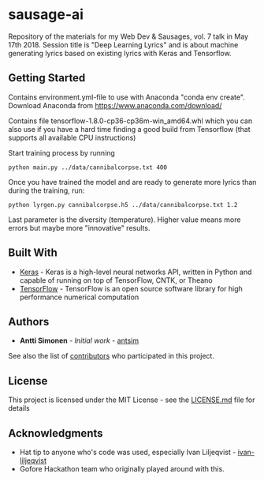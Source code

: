 # sausage-ai

Repository of the materials for my Web Dev & Sausages, vol. 7 talk in May 17th 2018. Session title is "Deep Learning Lyrics" and is about machine generating lyrics based on existing lyrics with Keras and Tensorflow.

## Getting Started

Contains environment.yml-file to use with Anaconda "conda env create". Download Anaconda from https://www.anaconda.com/download/  

Contains file tensorflow-1.8.0-cp36-cp36m-win_amd64.whl which you can also use if you have a hard time finding a good build from Tensorflow (that supports all available CPU instructions)  

Start training process by running  
```
python main.py ../data/cannibalcorpse.txt 400
```
Once you have trained the model and are ready to generate more lyrics than during the training, run:  
```
python lyrgen.py cannibalcorpse.h5 ../data/cannibalcorpse.txt 1.2
```
Last parameter is the diversity (temperature). Higher value means more errors but maybe more "innovative" results.

## Built With

* [Keras](https://keras.io/) - Keras is a high-level neural networks API, written in Python and capable of running on top of TensorFlow, CNTK, or Theano
* [TensorFlow](https://www.tensorflow.org/) - TensorFlow is an open source software library for high performance numerical computation


## Authors

* **Antti Simonen** - *Initial work* - [antsim](https://github.com/antsim)

See also the list of [contributors](https://github.com/antsim/sausage-ai/contributors) who participated in this project.

## License

This project is licensed under the MIT License - see the [LICENSE.md](LICENSE.md) file for details

## Acknowledgments

* Hat tip to anyone who's code was used, especially Ivan Liljeqvist - [ivan-liljeqvist](https://github.com/ivan-liljeqvist)
* Gofore Hackathon team who originally played around with this.
